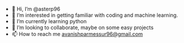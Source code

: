 - 👋 Hi, I’m @asterp96
- 👀 I’m interested in getting familiar with coding and machine learning.
- 🌱 I’m currently learning python
- 💞️ I’m looking to collaborate, maybe on some easy projects
- 📫 How to reach me avanishparmessur96@gmail.com

<!---
asterp96/asterp96 is a ✨ special ✨ repository because its `README.md` (this file) appears on your GitHub profile.
You can click the Preview link to take a look at your changes.
--->
